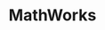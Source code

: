 ---
blog: https://www.mathworks.com/company/newsroom.html
facebook: http://www.facebook.com/MATLAB
googleplus: https://plus.google.com/117177960465154322866?prsrc=3
linkedin: http://www.linkedin.com/company/the-mathworks_2
logohandle: mathworks
sort: mathworks
title: MathWorks
twitter: MATLAB
website: https://www.mathworks.com/
wikipedia: https://en.wikipedia.org/wiki/MathWorks
---